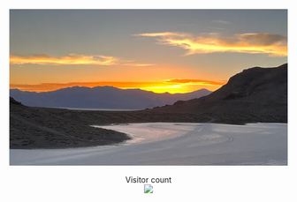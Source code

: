 <img src="banner5.webp" alt="">

<p align="center"> 
  Visitor count<br>
  <img src="https://profile-counter.glitch.me/surrrrry/count.svg" />
</p>
